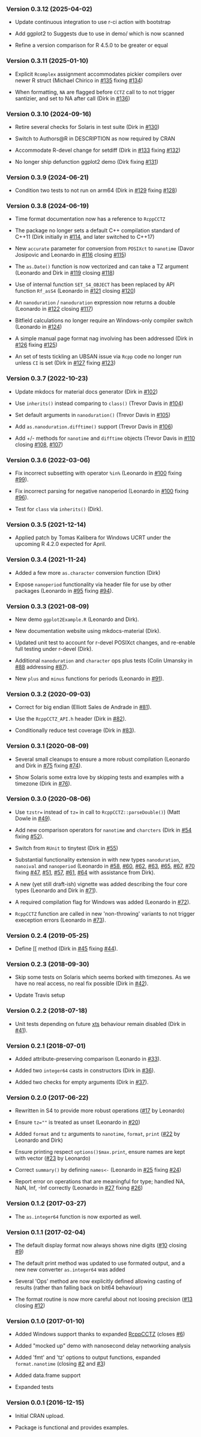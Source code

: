 <div class="container">
<div role="main">
<h3 id="version-0.3.12-2025-04-02">Version 0.3.12 (2025-04-02)</h3>
<ul>
<li><p>Update continuous integration to use r-ci action with
bootstrap</p></li>
<li><p>Add ggplot2 to Suggests due to use in demo/ which is now
scanned</p></li>
<li><p>Refine a version comparison for R 4.5.0 to be greater or
equal</p></li>
</ul>
<h3 id="version-0.3.11-2025-01-10">Version 0.3.11 (2025-01-10)</h3>
<ul>
<li><p>Explicit <code>Rcomplex</code> assignment accommodates pickier
compilers over newer R struct (Michael Chirico in <a
href="https://github.com/eddelbuettel/nanotime/pull/135">#135</a> fixing
<a
href="https://github.com/eddelbuettel/nanotime/issues/134">#134</a>)</p></li>
<li><p>When formatting, <code>NA</code> are flagged before
<code>CCTZ</code> call to to not trigger santizier, and set to NA after
call (Dirk in <a
href="https://github.com/eddelbuettel/nanotime/pull/136">#136</a>)</p></li>
</ul>
<h3 id="version-0.3.10-2024-09-16">Version 0.3.10 (2024-09-16)</h3>
<ul>
<li><p>Retire several checks for Solaris in test suite (Dirk in <a
href="https://github.com/eddelbuettel/nanotime/pull/130">#130</a>)</p></li>
<li><p>Switch to Authors@R in DESCRIPTION as now required by
CRAN</p></li>
<li><p>Accommodate R-devel change for setdiff (Dirk in <a
href="https://github.com/eddelbuettel/nanotime/pull/133">#133</a> fixing
<a
href="https://github.com/eddelbuettel/nanotime/issues/132">#132</a>)</p></li>
<li><p>No longer ship defunction ggplot2 demo (Dirk fixing <a
href="https://github.com/eddelbuettel/nanotime/issues/131">#131</a>)</p></li>
</ul>
<h3 id="version-0.3.9-2024-06-21">Version 0.3.9 (2024-06-21)</h3>
<ul>
<li><p>Condition two tests to not run on arm64 (Dirk in <a
href="https://github.com/eddelbuettel/nanotime/pull/129">#129</a> fixing
<a
href="https://github.com/eddelbuettel/nanotime/issues/128">#128</a>)</p></li>
</ul>
<h3 id="version-0.3.8-2024-06-19">Version 0.3.8 (2024-06-19)</h3>
<ul>
<li><p>Time format documentation now has a reference to
<code>RcppCCTZ</code></p></li>
<li><p>The package no longer sets a default C++ compilation standard of
C++11 (Dirk initially in <a
href="https://github.com/eddelbuettel/nanotime/pull/114">#114</a>, and
later switched to C++17)</p></li>
<li><p>New <code>accurate</code> parameter for conversion from
<code>POSIXct</code> to <code>nanotime</code> (Davor Josipovic and
Leonardo in <a
href="https://github.com/eddelbuettel/nanotime/pull/116">#116</a>
closing <a
href="https://github.com/eddelbuettel/nanotime/issues/115">#115</a>)</p></li>
<li><p>The <code>as.Date()</code> function is now vectorized and can
take a TZ argument (Leonardo and Dirk in <a
href="https://github.com/eddelbuettel/nanotime/pull/119">#119</a>
closing <a
href="https://github.com/eddelbuettel/nanotime/issues/118">#118</a>)</p></li>
<li><p>Use of internal function <code>SET_S4_OBJECT</code> has been
replaced by API function <code>Rf_asS4</code> (Leonardo in <a
href="https://github.com/eddelbuettel/nanotime/pull/121">#121</a>
closing <a
href="https://github.com/eddelbuettel/nanotime/issues/120">#120</a>)</p></li>
<li><p>An <code>nanoduration</code> / <code>nanoduration</code>
expression now returns a double (Leonardo in <a
href="https://github.com/eddelbuettel/nanotime/pull/122">#122</a>
closing <a
href="https://github.com/eddelbuettel/nanotime/issues/117">#117</a>)</p></li>
<li><p>Bitfield calculations no longer require an Windows-only compiler
switch (Leonardo in <a
href="https://github.com/eddelbuettel/nanotime/pull/124">#124</a>)</p></li>
<li><p>A simple manual page format nag involving has been addressed
(Dirk in <a
href="https://github.com/eddelbuettel/nanotime/pull/126">#126</a> fixing
<a
href="https://github.com/eddelbuettel/nanotime/issues/125">#125</a>)</p></li>
<li><p>An set of tests tickling an UBSAN issue via <code>Rcpp</code>
code no longer run unless <code>CI</code> is set (Dirk in <a
href="https://github.com/eddelbuettel/nanotime/pull/127">#127</a> fixing
<a
href="https://github.com/eddelbuettel/nanotime/issues/123">#123</a>)</p></li>
</ul>
<h3 id="version-0.3.7-2022-10-23">Version 0.3.7 (2022-10-23)</h3>
<ul>
<li><p>Update mkdocs for material docs generator (Dirk in <a
href="https://github.com/eddelbuettel/nanotime/pull/102">#102</a>)</p></li>
<li><p>Use <code>inherits()</code> instead comparing to
<code>class()</code> (Trevor Davis in <a
href="https://github.com/eddelbuettel/nanotime/pull/104">#104</a>)</p></li>
<li><p>Set default arguments in <code>nanoduration()</code> (Trevor
Davis in <a
href="https://github.com/eddelbuettel/nanotime/pull/105">#105</a>)</p></li>
<li><p>Add <code>as.nanoduration.difftime()</code> support (Trevor Davis
in <a
href="https://github.com/eddelbuettel/nanotime/pull/106">#106</a>)</p></li>
<li><p>Add +/- methods for <code>nanotime</code> and
<code>difftime</code> objects (Trevor Davis in <a
href="https://github.com/eddelbuettel/nanotime/pull/110">#110</a>
closing <a
href="https://github.com/eddelbuettel/nanotime/issues/108">#108</a>, <a
href="https://github.com/eddelbuettel/nanotime/issues/107">#107</a>)</p></li>
</ul>
<h3 id="version-0.3.6-2022-03-06">Version 0.3.6 (2022-03-06)</h3>
<ul>
<li><p>Fix incorrect subsetting with operator <code>%in%</code>
(Leonardo in <a
href="https://github.com/eddelbuettel/nanotime/pull/100">#100</a> fixing
<a
href="https://github.com/eddelbuettel/nanotime/issues/99">#99</a>).</p></li>
<li><p>Fix incorrect parsing for negative nanoperiod (Leonardo in <a
href="https://github.com/eddelbuettel/nanotime/pull/100">#100</a> fixing
<a
href="https://github.com/eddelbuettel/nanotime/issues/96">#96</a>).</p></li>
<li><p>Test for <code>class</code> via <code>inherits()</code>
(Dirk).</p></li>
</ul>
<h3 id="version-0.3.5-2021-12-14">Version 0.3.5 (2021-12-14)</h3>
<ul>
<li><p>Applied patch by Tomas Kalibera for Windows UCRT under the
upcoming R 4.2.0 expected for April.</p></li>
</ul>
<h3 id="version-0.3.4-2021-11-24">Version 0.3.4 (2021-11-24)</h3>
<ul>
<li><p>Added a few more <code>as.character</code> conversion function
(Dirk)</p></li>
<li><p>Expose <code>nanoperiod</code> functionality via header file for
use by other packages (Leonardo in <a
href="https://github.com/eddelbuettel/nanotime/pull/95">#95</a> fixing
<a
href="https://github.com/eddelbuettel/nanotime/issues/94">#94</a>).</p></li>
</ul>
<h3 id="version-0.3.3-2021-08-09">Version 0.3.3 (2021-08-09)</h3>
<ul>
<li><p>New demo <code>ggplot2Example.R</code> (Leonardo and
Dirk).</p></li>
<li><p>New documentation website using mkdocs-material (Dirk).</p></li>
<li><p>Updated unit test to account for r-devel POSIXct changes, and
re-enable full testing under r-devel (Dirk).</p></li>
<li><p>Additional <code>nanoduration</code> and <code>character</code>
ops plus tests (Colin Umansky in <a
href="https://github.com/eddelbuettel/nanotime/pull/88">#88</a>
addressing <a
href="https://github.com/eddelbuettel/nanotime/issues/87">#87</a>).</p></li>
<li><p>New <code>plus</code> and <code>minus</code> functions for
periods (Leonardo in <a
href="https://github.com/eddelbuettel/nanotime/pull/91">#91</a>).</p></li>
</ul>
<h3 id="version-0.3.2-2020-09-03">Version 0.3.2 (2020-09-03)</h3>
<ul>
<li><p>Correct for big endian (Elliott Sales de Andrade in <a
href="https://github.com/eddelbuettel/nanotime/pull/81">#81</a>).</p></li>
<li><p>Use the <code>RcppCCTZ_API.h</code> header (Dirk in <a
href="https://github.com/eddelbuettel/nanotime/pull/82">#82</a>).</p></li>
<li><p>Conditionally reduce test coverage (Dirk in <a
href="https://github.com/eddelbuettel/nanotime/pull/83">#83</a>).</p></li>
</ul>
<h3 id="version-0.3.1-2020-08-09">Version 0.3.1 (2020-08-09)</h3>
<ul>
<li><p>Several small cleanups to ensure a more robust compilation
(Leonardo and Dirk in <a
href="https://github.com/eddelbuettel/nanotime/pull/75">#75</a> fixing
<a
href="https://github.com/eddelbuettel/nanotime/issues/74">#74</a>).</p></li>
<li><p>Show Solaris some extra love by skipping tests and examples with
a timezone (Dirk in <a
href="https://github.com/eddelbuettel/nanotime/pull/76">#76</a>).</p></li>
</ul>
<h3 id="version-0.3.0-2020-08-06">Version 0.3.0 (2020-08-06)</h3>
<ul>
<li><p>Use <code>tzstr=</code> instead of <code>tz=</code> in call to
<code>RcppCCTZ::parseDouble()</code>) (Matt Dowle in <a
href="https://github.com/eddelbuettel/nanotime/pull/49">#49</a>).</p></li>
<li><p>Add new comparison operators for <code>nanotime</code> and
<code>charcters</code> (Dirk in <a
href="https://github.com/eddelbuettel/nanotime/pull/54">#54</a> fixing
<a
href="https://github.com/eddelbuettel/nanotime/issues/52">#52</a>).</p></li>
<li><p>Switch from <code>RUnit</code> to <span
class="pkg">tinytest</span> (Dirk in <a
href="https://github.com/eddelbuettel/nanotime/pull/55">#55</a>)</p></li>
<li><p>Substantial functionality extension in with new types
<code>nanoduration</code>, <code>nanoival</code> and
<code>nanoperiod</code> (Leonardo in <a
href="https://github.com/eddelbuettel/nanotime/pull/58">#58</a>, <a
href="https://github.com/eddelbuettel/nanotime/pull/60">#60</a>, <a
href="https://github.com/eddelbuettel/nanotime/pull/62">#62</a>, <a
href="https://github.com/eddelbuettel/nanotime/pull/63">#63</a>, <a
href="https://github.com/eddelbuettel/nanotime/pull/65">#65</a>, <a
href="https://github.com/eddelbuettel/nanotime/pull/67">#67</a>, <a
href="https://github.com/eddelbuettel/nanotime/pull/70">#70</a> fixing
<a href="https://github.com/eddelbuettel/nanotime/issues/47">#47</a>, <a
href="https://github.com/eddelbuettel/nanotime/issues/51">#51</a>, <a
href="https://github.com/eddelbuettel/nanotime/issues/57">#57</a>, <a
href="https://github.com/eddelbuettel/nanotime/issues/61">#61</a>, <a
href="https://github.com/eddelbuettel/nanotime/issues/64">#64</a> with
assistance from Dirk).</p></li>
<li><p>A new (yet still draft-ish) vignette was added describing the
four core types (Leonardo and Dirk in <a
href="https://github.com/eddelbuettel/nanotime/pull/71">#71</a>).</p></li>
<li><p>A required compilation flag for Windows was added (Leonardo in <a
href="https://github.com/eddelbuettel/nanotime/pull/72">#72</a>).</p></li>
<li><p><code>RcppCCTZ</code> function are called in new 'non-throwing'
variants to not trigger exeception errors (Leonardo in <a
href="https://github.com/eddelbuettel/nanotime/pull/73">#73</a>).</p></li>
</ul>
<h3 id="version-0.2.4-2019-05-25">Version 0.2.4 (2019-05-25)</h3>
<ul>
<li><p>Define [[ method (Dirk in <a
href="https://github.com/eddelbuettel/nanotime/pull/45">#45</a> fixing
<a
href="https://github.com/eddelbuettel/nanotime/issues/44">#44</a>).</p></li>
</ul>
<h3 id="version-0.2.3-2018-09-30">Version 0.2.3 (2018-09-30)</h3>
<ul>
<li><p>Skip some tests on Solaris which seems borked with timezones. As
we have no real access, no real fix possible (Dirk in <a
href="https://github.com/eddelbuettel/nanotime/pull/42">#42</a>).</p></li>
<li><p>Update Travis setup</p></li>
</ul>
<h3 id="version-0.2.2-2018-07-18">Version 0.2.2 (2018-07-18)</h3>
<ul>
<li><p>Unit tests depending on future <a
href="https://CRAN.R-project.org/package=xts"><span
class="pkg">xts</span></a> behaviour remain disabled (Dirk in <a
href="https://github.com/eddelbuettel/nanotime/pull/41">#41</a>).</p></li>
</ul>
<h3 id="version-0.2.1-2018-07-01">Version 0.2.1 (2018-07-01)</h3>
<ul>
<li><p>Added attribute-preserving comparison (Leonardo in <a
href="https://github.com/eddelbuettel/nanotime/pull/33">#33</a>).</p></li>
<li><p>Added two <code>integer64</code> casts in constructors (Dirk in
<a
href="https://github.com/eddelbuettel/nanotime/pull/36">#36</a>).</p></li>
<li><p>Added two checks for empty arguments (Dirk in <a
href="https://github.com/eddelbuettel/nanotime/pull/37">#37</a>).</p></li>
</ul>
<h3 id="version-0.2.0-2017-06-22">Version 0.2.0 (2017-06-22)</h3>
<ul>
<li><p>Rewritten in S4 to provide more robust operations (<a
href="https://github.com/eddelbuettel/nanotime/pull/17">#17</a> by
Leonardo)</p></li>
<li><p>Ensure <code>tz=""</code> is treated as unset (Leonardo in <a
href="https://github.com/eddelbuettel/nanotime/pull/20">#20</a>)</p></li>
<li><p>Added <code>format</code> and <code>tz</code> arguments to
<code>nanotime</code>, <code>format</code>, <code>print</code> (<a
href="https://github.com/eddelbuettel/nanotime/pull/22">#22</a> by
Leonardo and Dirk)</p></li>
<li><p>Ensure printing respect <code>options()$max.print</code>, ensure
names are kept with vector (<a
href="https://github.com/eddelbuettel/nanotime/pull/23">#23</a> by
Leonardo)</p></li>
<li><p>Correct <code>summary()</code> by defining
<code>names&lt;-</code> (Leonardo in <a
href="https://github.com/eddelbuettel/nanotime/pull/25">#25</a> fixing
<a
href="https://github.com/eddelbuettel/nanotime/issues/24">#24</a>)</p></li>
<li><p>Report error on operations that are meaningful for type; handled
NA, NaN, Inf, -Inf correctly (Leonardo in <a
href="https://github.com/eddelbuettel/nanotime/pull/27">#27</a> fixing
<a
href="https://github.com/eddelbuettel/nanotime/issues/26">#26</a>)</p></li>
</ul>
<h3 id="version-0.1.2-2017-03-27">Version 0.1.2 (2017-03-27)</h3>
<ul>
<li><p>The <code>as.integer64</code> function is now exported as
well.</p></li>
</ul>
<h3 id="version-0.1.1-2017-02-04">Version 0.1.1 (2017-02-04)</h3>
<ul>
<li><p>The default display format now always shows nine digits (<a
href="https://github.com/eddelbuettel/nanotime/pull/10">#10</a> closing
<a
href="https://github.com/eddelbuettel/nanotime/pull/9">#9</a>)</p></li>
<li><p>The default print method was updated to use formated output, and
a new new converter <code>as.integer64</code> was added</p></li>
<li><p>Several 'Ops' method are now explicitly defined allowing casting
of results (rather than falling back on bit64 behaviour)</p></li>
<li><p>The format routine is now more careful about not loosing
precision (<a
href="https://github.com/eddelbuettel/nanotime/issues/13">#13</a>
closing <a
href="https://github.com/eddelbuettel/nanotime/issues/12">#12</a>)</p></li>
</ul>
<h3 id="version-0.1.0-2017-01-10">Version 0.1.0 (2017-01-10)</h3>
<ul>
<li><p>Added Windows support thanks to expanded <a
href="https://CRAN.R-project.org/package=RcppCCTZ"><span
class="pkg">RcppCCTZ</span></a> (closes <a
href="https://github.com/eddelbuettel/nanotime/issues/6">#6</a>)</p></li>
<li><p>Added "mocked up" demo with nanosecond delay networking
analysis</p></li>
<li><p>Added 'fmt' and 'tz' options to output functions, expanded
<code>format.nanotime</code> (closing <a
href="https://github.com/eddelbuettel/nanotime/issues/2">#2</a> and <a
href="https://github.com/eddelbuettel/nanotime/issues/3">#3</a>)</p></li>
<li><p>Added data.frame support</p></li>
<li><p>Expanded tests</p></li>
</ul>
<h3 id="version-0.0.1-2016-12-15">Version 0.0.1 (2016-12-15)</h3>
<ul>
<li><p>Initial CRAN upload.</p></li>
<li><p>Package is functional and provides examples.</p></li>
</ul>
</div>
</div>
